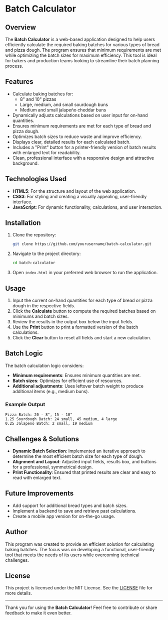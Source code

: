 # Batch Calculator

## Overview
The **Batch Calculator** is a web-based application designed to help users efficiently calculate the required baking batches for various types of bread and pizza dough. The program ensures that minimum requirements are met while optimizing the batch sizes for maximum efficiency. This tool is ideal for bakers and production teams looking to streamline their batch planning process.

## Features
- Calculate baking batches for:
  - 8" and 10" pizzas
  - Large, medium, and small sourdough buns
  - Medium and small jalapeño cheddar buns
- Dynamically adjusts calculations based on user input for on-hand quantities.
- Ensures minimum requirements are met for each type of bread and pizza dough.
- Optimizes batch sizes to reduce waste and improve efficiency.
- Displays clear, detailed results for each calculated batch.
- Includes a "Print" button for a printer-friendly version of batch results with enlarged text for readability.
- Clean, professional interface with a responsive design and attractive background.

## Technologies Used
- **HTML5**: For the structure and layout of the web application.
- **CSS3**: For styling and creating a visually appealing, user-friendly interface.
- **JavaScript**: For dynamic functionality, calculations, and user interaction.

## Installation
1. Clone the repository:
   ```bash
   git clone https://github.com/yourusername/batch-calculator.git
   ```
2. Navigate to the project directory:
   ```bash
   cd batch-calculator
   ```
3. Open `index.html` in your preferred web browser to run the application.

## Usage
1. Input the current on-hand quantities for each type of bread or pizza dough in the respective fields.
2. Click the **Calculate** button to compute the required batches based on minimums and batch sizes.
3. Review the results in the output box below the input fields.
4. Use the **Print** button to print a formatted version of the batch calculations.
5. Click the **Clear** button to reset all fields and start a new calculation.

## Batch Logic
The batch calculation logic considers:
- **Minimum requirements**: Ensures minimum quantities are met.
- **Batch sizes**: Optimizes for efficient use of resources.
- **Additional adjustments**: Uses leftover batch weight to produce additional items (e.g., medium buns).

### Example Output
```
Pizza Batch: 20 - 8", 15 - 10"
1.25 Sourdough Batch: 24 small, 45 medium, 4 large
0.25 Jalapeno Batch: 2 small, 19 medium
```

## Challenges & Solutions
- **Dynamic Batch Selection**: Implemented an iterative approach to determine the most efficient batch size for each type of dough.
- **Alignment and Layout**: Adjusted input fields, results box, and buttons for a professional, symmetrical design.
- **Print Functionality**: Ensured that printed results are clear and easy to read with enlarged text.

## Future Improvements
- Add support for additional bread types and batch sizes.
- Implement a backend to save and retrieve past calculations.
- Create a mobile app version for on-the-go usage.

## Author
This program was created to provide an efficient solution for calculating baking batches. The focus was on developing a functional, user-friendly tool that meets the needs of its users while overcoming technical challenges.

## License
This project is licensed under the MIT License. See the [LICENSE](LICENSE) file for more details.

---
Thank you for using the **Batch Calculator**! Feel free to contribute or share feedback to make it even better.

